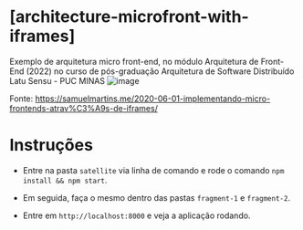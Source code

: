 # [architecture-microfront-with-iframes]
Exemplo de arquitetura micro front-end, no módulo Arquitetura de Front-End (2022) no curso de pós-graduação Arquitetura de Software Distribuído Latu Sensu - PUC MINAS
![image](https://user-images.githubusercontent.com/25828944/200704519-be6ec6c5-a521-4bdf-b6e8-3534998edd3c.png)

Fonte: https://samuelmartins.me/2020-06-01-implementando-micro-frontends-atrav%C3%A9s-de-iframes/

# Instruções

* Entre na pasta `satellite` via linha de comando e rode o comando `npm install && npm start`.

* Em seguida, faça o mesmo dentro das pastas `fragment-1` e `fragment-2`.

* Entre em `http://localhost:8000` e veja a aplicação rodando.
